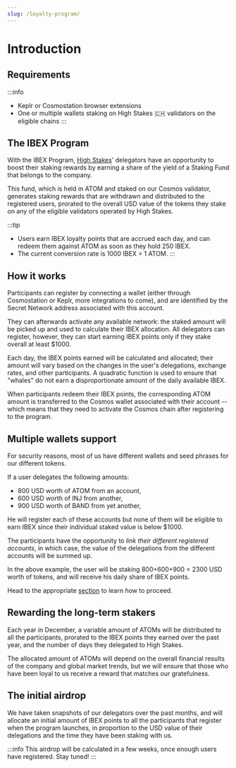 ```yaml
---
slug: /loyalty-program/
---
```

# Introduction

## Requirements
:::info
* Keplr or Cosmostation browser extensions
* One or multiple wallets staking on High Stakes 🇨🇭 validators on the eligible chains
:::

## The IBEX Program

With the IBEX Program, <a href="https://highstakes.ch" href="_blank">High Stakes</a>' delegators have an opportunity to boost their staking rewards by earning a share of the yield of a Staking Fund that belongs to the company.

This fund, which is held in ATOM and staked on our Cosmos validator, generates staking rewards that are withdrawn and distributed to the registered users, prorated to the overall USD value of the tokens they stake on any of the eligible validators operated by High Stakes.

:::tip
- Users earn IBEX loyalty points that are accrued each day, and can redeem them against ATOM as soon as they hold 250 IBEX.
- The current conversion rate is 1000 IBEX = 1 ATOM.
:::

## How it works

Participants can register by connecting a wallet (either through Cosmostation or Keplr, more integrations to come), and are identified by the Secret Network address associated with this account.

They can afterwards activate any available network: the staked amount will be picked up and used to calculate their IBEX allocation.
All delegators can register, however, they can start earning IBEX points only if they stake overall at least $1000.

Each day, the IBEX points earned will be calculated and allocated; their amount will vary based on the changes in the user's delegations, exchange rates, and other participants. A quadratic function is used to ensure that "whales" do not earn a disproportionate amount of the daily available IBEX.

When participants redeem their IBEX points, the corresponding ATOM amount is transferred to the Cosmos wallet associated with their account -- which means that they need to activate the Cosmos chain after registering to the program.

## Multiple wallets support

For security reasons, most of us have different wallets and seed phrases for our different tokens.

If a user delegates the following amounts:

- 800 USD worth of ATOM from an account,
- 600 USD worth of INJ from another,
- 900 USD worth of BAND from yet another,

He will register each of these accounts but none of them will be eligible to earn IBEX since their individual staked value is below $1000.

The participants have the opportunity to _link their different registered accounts_, in which case, the value of the delegations from the different accounts will be summed up.

In the above example, the user will be staking 800+600+900 = 2300 USD worth of tokens, and will receive his daily share of IBEX points.

Head to the appropriate <a href="/loyalty-program/link/">section</a> to learn how to proceed.

## Rewarding the long-term stakers

Each year in December, a variable amount of ATOMs will be distributed to all the participants, prorated to the IBEX points they earned over the past year, and the number of days they delegated to High Stakes.

The allocated amount of ATOMs will depend on the overall financial results of the company and global market trends, but we will ensure that those who have been loyal to us receive a reward that matches our gratefulness.

## The initial airdrop

We have taken snapshots of our delegators over the past months, and will allocate an initial amount of IBEX points to all the participants that register when the program launches, in proportion to the USD value of their delegations and the time they have been staking with us.

:::info
This airdrop will be calculated in a few weeks, once enough users have registered. Stay tuned!
:::
